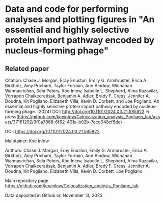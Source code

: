# Data and code for performing analyses and plotting figures in "An essential and highly selective protein import pathway encoded by nucleus-forming phage"

## **Related paper**
Citation: Chase J. Morgan, Eray Enustun, Emily G. Armbruster, Erica A. Birkholz, Amy Prichard, Taylor Forman, Ann Aindow, Wichanan Wannasrichan, Sela Peters, Koe Inlow, Isabelle L. Shepherd, Alma Razavilar, Vorrapon Chaikeeratisak, Benjamin A. Adler, Brady F. Cress, Jennifer A. Doudna, Kit Pogliano, Elizabeth Villa, Kevin D. Corbett, and Joe Pogliano. An essential and highly selective protein import pathway encoded by nucleus-forming phage. (2024) DOI: http://doi.org/10.1101/2024.03.21.585822  *in press*(https://github.com/koeinlow/Colocalization_analysis_Pogliano_lab/assets/37161202/9f0a7868-6f62-401a-b02b-7cce048cf6de)

DOI: https://doi.org/10.1101/2024.03.21.585822

Maintainer: Koe Inlow

Authors: Chase J. Morgan, Eray Enustun, Emily G. Armbruster, Erica A. Birkholz, Amy Prichard, Taylor Forman, Ann Aindow, Wichanan Wannasrichan, Sela Peters, Koe Inlow, Isabelle L. Shepherd, Alma Razavilar, Vorrapon Chaikeeratisak, Benjamin A. Adler, Brady F. Cress, Jennifer A. Doudna, Kit Pogliano, Elizabeth Villa, Kevin D. Corbett, Joe Pogliano

Main repository page: https://github.com/koeinlow/Colocalization_analysis_Pogliano_lab

Data deposited in Github on November 13, 2023. 
